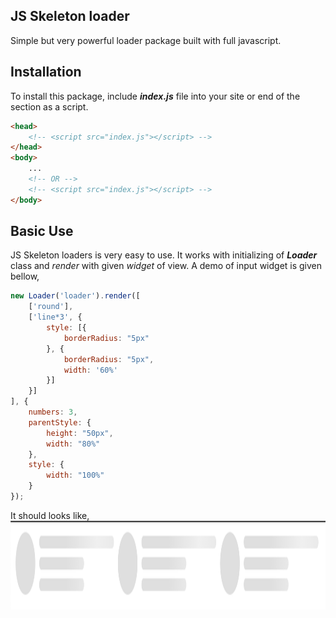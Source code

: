 ## JS Skeleton loader

Simple but very powerful loader package built with full javascript.

## Installation

To install this package, include **_index.js_** file into your site _<head>_ or end of the _<body>_ section as a script.

~~~html
<head>
    <!-- <script src="index.js"></script> -->
</head>
<body>
    ...
    <!-- OR -->
    <!-- <script src="index.js"></script> -->
</body>
~~~

## Basic Use

JS Skeleton loaders is very easy to use. It works with initializing of **_Loader_** class and _render_ with given _widget_ of view. A demo of input widget is given bellow,

~~~javascript
new Loader('loader').render([
    ['round'],
    ['line*3', {
        style: [{
            borderRadius: "5px"
        }, {
            borderRadius: "5px",
            width: '60%'
        }]
    }]
], {
    numbers: 3,
    parentStyle: {
        height: "50px",
        width: "80%"
    },
    style: {
        width: "100%"
    }
});
~~~

It should looks like,
<img src="./blobs/looks.png" height="142px" />

